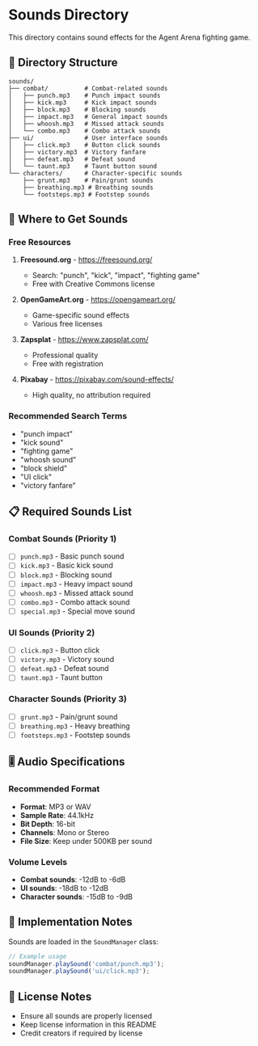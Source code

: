 # Sounds Directory

This directory contains sound effects for the Agent Arena fighting game.

## 📁 Directory Structure

```
sounds/
├── combat/          # Combat-related sounds
│   ├── punch.mp3    # Punch impact sounds
│   ├── kick.mp3     # Kick impact sounds
│   ├── block.mp3    # Blocking sounds
│   ├── impact.mp3   # General impact sounds
│   ├── whoosh.mp3   # Missed attack sounds
│   └── combo.mp3    # Combo attack sounds
├── ui/              # User interface sounds
│   ├── click.mp3    # Button click sounds
│   ├── victory.mp3  # Victory fanfare
│   ├── defeat.mp3   # Defeat sound
│   └── taunt.mp3    # Taunt button sound
└── characters/      # Character-specific sounds
    ├── grunt.mp3    # Pain/grunt sounds
    ├── breathing.mp3 # Breathing sounds
    └── footsteps.mp3 # Footstep sounds
```

## 🎵 Where to Get Sounds

### Free Resources

1. **Freesound.org** - https://freesound.org/

   - Search: "punch", "kick", "impact", "fighting game"
   - Free with Creative Commons license

2. **OpenGameArt.org** - https://opengameart.org/

   - Game-specific sound effects
   - Various free licenses

3. **Zapsplat** - https://www.zapsplat.com/

   - Professional quality
   - Free with registration

4. **Pixabay** - https://pixabay.com/sound-effects/
   - High quality, no attribution required

### Recommended Search Terms

- "punch impact"
- "kick sound"
- "fighting game"
- "whoosh sound"
- "block shield"
- "UI click"
- "victory fanfare"

## 📋 Required Sounds List

### Combat Sounds (Priority 1)

- [ ] `punch.mp3` - Basic punch sound
- [ ] `kick.mp3` - Basic kick sound
- [ ] `block.mp3` - Blocking sound
- [ ] `impact.mp3` - Heavy impact sound
- [ ] `whoosh.mp3` - Missed attack sound
- [ ] `combo.mp3` - Combo attack sound
- [ ] `special.mp3` - Special move sound

### UI Sounds (Priority 2)

- [ ] `click.mp3` - Button click
- [ ] `victory.mp3` - Victory sound
- [ ] `defeat.mp3` - Defeat sound
- [ ] `taunt.mp3` - Taunt button

### Character Sounds (Priority 3)

- [ ] `grunt.mp3` - Pain/grunt sound
- [ ] `breathing.mp3` - Heavy breathing
- [ ] `footsteps.mp3` - Footstep sounds

## 🎚️ Audio Specifications

### Recommended Format

- **Format**: MP3 or WAV
- **Sample Rate**: 44.1kHz
- **Bit Depth**: 16-bit
- **Channels**: Mono or Stereo
- **File Size**: Keep under 500KB per sound

### Volume Levels

- **Combat sounds**: -12dB to -6dB
- **UI sounds**: -18dB to -12dB
- **Character sounds**: -15dB to -9dB

## 🔧 Implementation Notes

Sounds are loaded in the `SoundManager` class:

```javascript
// Example usage
soundManager.playSound('combat/punch.mp3');
soundManager.playSound('ui/click.mp3');
```

## 📝 License Notes

- Ensure all sounds are properly licensed
- Keep license information in this README
- Credit creators if required by license

